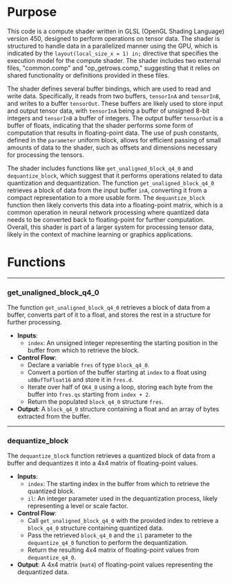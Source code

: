 # Purpose
This code is a compute shader written in GLSL (OpenGL Shading Language) version 450, designed to perform operations on tensor data. The shader is structured to handle data in a parallelized manner using the GPU, which is indicated by the `layout(local_size_x = 1) in;` directive that specifies the execution model for the compute shader. The shader includes two external files, "common.comp" and "op_getrows.comp," suggesting that it relies on shared functionality or definitions provided in these files.

The shader defines several buffer bindings, which are used to read and write data. Specifically, it reads from two buffers, `tensorInA` and `tensorInB`, and writes to a buffer `tensorOut`. These buffers are likely used to store input and output tensor data, with `tensorInA` being a buffer of unsigned 8-bit integers and `tensorInB` a buffer of integers. The output buffer `tensorOut` is a buffer of floats, indicating that the shader performs some form of computation that results in floating-point data. The use of push constants, defined in the `parameter` uniform block, allows for efficient passing of small amounts of data to the shader, such as offsets and dimensions necessary for processing the tensors.

The shader includes functions like `get_unaligned_block_q4_0` and `dequantize_block`, which suggest that it performs operations related to data quantization and dequantization. The function `get_unaligned_block_q4_0` retrieves a block of data from the input buffer `inA`, converting it from a compact representation to a more usable form. The `dequantize_block` function then likely converts this data into a floating-point matrix, which is a common operation in neural network processing where quantized data needs to be converted back to floating-point for further computation. Overall, this shader is part of a larger system for processing tensor data, likely in the context of machine learning or graphics applications.
# Functions

---
### get\_unaligned\_block\_q4\_0
The function `get_unaligned_block_q4_0` retrieves a block of data from a buffer, converts part of it to a float, and stores the rest in a structure for further processing.
- **Inputs**:
    - `index`: An unsigned integer representing the starting position in the buffer from which to retrieve the block.
- **Control Flow**:
    - Declare a variable `fres` of type `block_q4_0`.
    - Convert a portion of the buffer starting at `index` to a float using `u8BufToFloat16` and store it in `fres.d`.
    - Iterate over half of `QK4_0` using a loop, storing each byte from the buffer into `fres.qs` starting from `index + 2`.
    - Return the populated `block_q4_0` structure `fres`.
- **Output**: A `block_q4_0` structure containing a float and an array of bytes extracted from the buffer.


---
### dequantize\_block
The `dequantize_block` function retrieves a quantized block of data from a buffer and dequantizes it into a 4x4 matrix of floating-point values.
- **Inputs**:
    - `index`: The starting index in the buffer from which to retrieve the quantized block.
    - `il`: An integer parameter used in the dequantization process, likely representing a level or scale factor.
- **Control Flow**:
    - Call `get_unaligned_block_q4_0` with the provided index to retrieve a `block_q4_0` structure containing quantized data.
    - Pass the retrieved `block_q4_0` and the `il` parameter to the `dequantize_q4_0` function to perform the dequantization.
    - Return the resulting 4x4 matrix of floating-point values from `dequantize_q4_0`.
- **Output**: A 4x4 matrix (`mat4`) of floating-point values representing the dequantized data.


